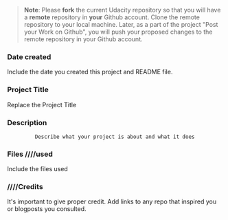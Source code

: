 >**Note**: Please **fork** the current Udacity repository so that you will have a **remote** repository in **your** Github account. Clone the remote repository to your local machine. Later, as a part of the project "Post your Work on Github", you will push your proposed changes to the remote repository in your Github account.

### Date created
Include the date you created this project and README file.

### Project Title
Replace the Project Title

### Description
             Describe what your project is about and what it does

### Files ////used
Include the files used

### ////Credits
It's important to give proper credit. Add links to any repo that inspired you or blogposts you consulted.

